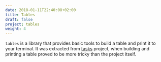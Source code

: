 ```yaml
---
date: 2018-01-11T22:40:08+02:00
title: Tables
draft: false
project: tables
weight: 4
---
```

`tables` is a library that provides basic tools to build a table and print it to your 
terminal. It was extracted from [tasks](https://github.com/vilisimo/tasks) project, 
when building and printing a table proved to be more tricky than the project itself.